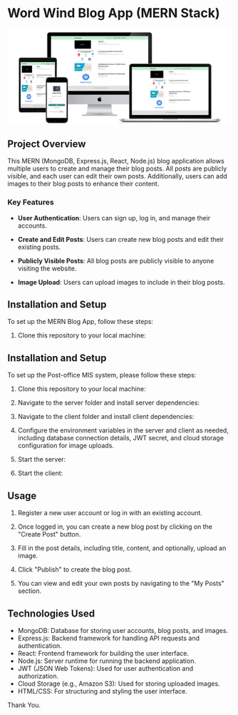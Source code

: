 # Word Wind Blog App (MERN Stack)
![Mockup](https://github.com/RavinduWK/MERN-blog-app/blob/main/public/word-wind.png)

## Project Overview

This MERN (MongoDB, Express.js, React, Node.js) blog application allows multiple users to create and manage their blog posts. All posts are publicly visible, and each user can edit their own posts. Additionally, users can add images to their blog posts to enhance their content.

### Key Features

- **User Authentication**: Users can sign up, log in, and manage their accounts.

- **Create and Edit Posts**: Users can create new blog posts and edit their existing posts.

- **Publicly Visible Posts**: All blog posts are publicly visible to anyone visiting the website.

- **Image Upload**: Users can upload images to include in their blog posts.

## Installation and Setup

To set up the MERN Blog App, follow these steps:

1. Clone this repository to your local machine:
## Installation and Setup

To set up the Post-office MIS system, please follow these steps:

1. Clone this repository to your local machine:
   
2. Navigate to the server folder and install server dependencies:

3. Navigate to the client folder and install client dependencies:

4. Configure the environment variables in the server and client as needed, including database connection details, JWT secret, and cloud storage configuration for image uploads.

5. Start the server:

6. Start the client:

## Usage

1. Register a new user account or log in with an existing account.

2. Once logged in, you can create a new blog post by clicking on the "Create Post" button.

3. Fill in the post details, including title, content, and optionally, upload an image.

4. Click "Publish" to create the blog post.

5. You can view and edit your own posts by navigating to the "My Posts" section.

## Technologies Used

- MongoDB: Database for storing user accounts, blog posts, and images.
- Express.js: Backend framework for handling API requests and authentication.
- React: Frontend framework for building the user interface.
- Node.js: Server runtime for running the backend application.
- JWT (JSON Web Tokens): Used for user authentication and authorization.
- Cloud Storage (e.g., Amazon S3): Used for storing uploaded images.
- HTML/CSS: For structuring and styling the user interface.


Thank You.
